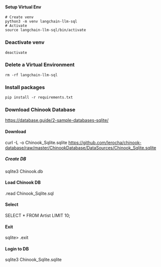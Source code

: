 #### Setup Virtual Env

```
# Create venv
python3 -m venv langchain-llm-sql
# Activate
source langchain-llm-sql/bin/activate
```

### Deactivate venv
```
deactivate
```
### Delete a Virtual Environment
```
rm -rf langchain-llm-sql
```

### Install packages
```
pip install -r requirements.txt
```


### Download Chinook Database
https://database.guide/2-sample-databases-sqlite/

#### Download
curl -L -o Chinook_Sqlite.sqlite https://github.com/lerocha/chinook-database/raw/master/ChinookDatabase/DataSources/Chinook_Sqlite.sqlite

##### Create DB
sqlite3 Chinook.db

#### Load Chinook DB
.read Chinook_Sqlite.sql

#### Select
SELECT * FROM Artist LIMIT 10;

#### Exit
sqlite> .exit

#### Login to DB
sqlite3 Chinook_Sqlite.sqlite